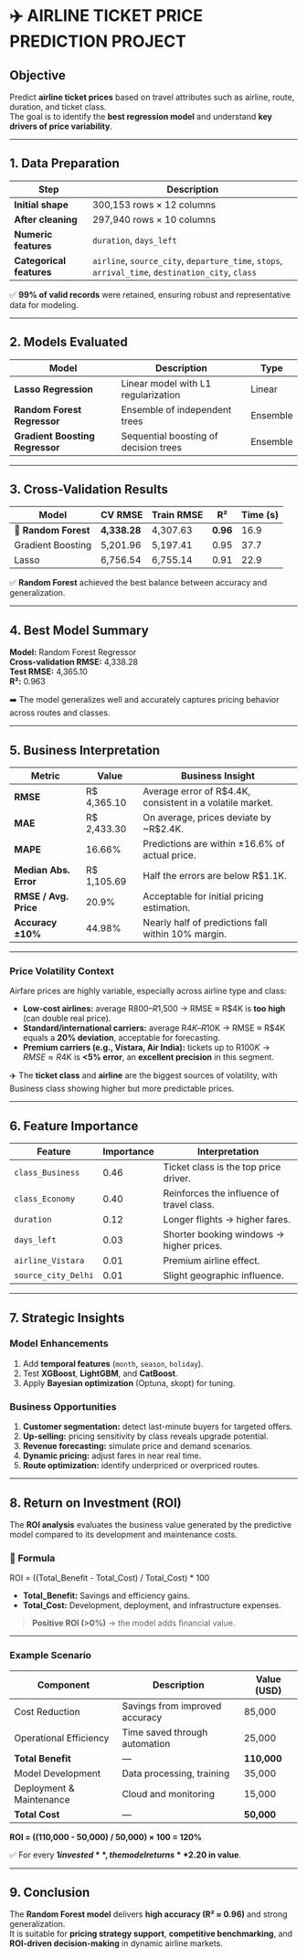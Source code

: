 # ✈️ AIRLINE TICKET PRICE PREDICTION PROJECT

##  Objective
Predict **airline ticket prices** based on travel attributes such as airline, route, duration, and ticket class.  
The goal is to identify the **best regression model** and understand **key drivers of price variability**.

---

##  1. Data Preparation
| Step | Description |
|------|--------------|
| **Initial shape** | 300,153 rows × 12 columns |
| **After cleaning** | 297,940 rows × 10 columns |
| **Numeric features** | `duration`, `days_left` |
| **Categorical features** | `airline`, `source_city`, `departure_time`, `stops`, `arrival_time`, `destination_city`, `class` |

✅ **99% of valid records** were retained, ensuring robust and representative data for modeling.

---

## 2. Models Evaluated
| Model | Description | Type |
|--------|-------------|------|
| **Lasso Regression** | Linear model with L1 regularization | Linear |
| **Random Forest Regressor** | Ensemble of independent trees | Ensemble |
| **Gradient Boosting Regressor** | Sequential boosting of decision trees | Ensemble |

---

##  3. Cross-Validation Results
| Model | CV RMSE | Train RMSE | R² | Time (s) |
|--------|----------|-------------|------|-----------|
| 🥇 **Random Forest** | **4,338.28** | 4,307.63 | **0.96** | 16.9 |
| Gradient Boosting | 5,201.96 | 5,197.41 | 0.95 | 37.7 |
| Lasso | 6,756.54 | 6,755.14 | 0.91 | 22.9 |

✅ **Random Forest** achieved the best balance between accuracy and generalization.

---

##  4. Best Model Summary
**Model:** Random Forest Regressor  
**Cross-validation RMSE:** 4,338.28  
**Test RMSE:** 4,365.10  
**R²:** 0.963  

➡️ The model generalizes well and accurately captures pricing behavior across routes and classes.

---

##  5. Business Interpretation

| Metric | Value | Business Insight |
|---------|--------|-----------------|
| **RMSE** | R$ 4,365.10 | Average error of R$4.4K, consistent in a volatile market. |
| **MAE** | R$ 2,433.30 | On average, prices deviate by ~R$2.4K. |
| **MAPE** | 16.66% | Predictions are within ±16.6% of actual price. |
| **Median Abs. Error** | R$ 1,105.69 | Half the errors are below R$1.1K. |
| **RMSE / Avg. Price** | 20.9% | Acceptable for initial pricing estimation. |
| **Accuracy ±10%** | 44.98% | Nearly half of predictions fall within 10% margin. |

---

###  Price Volatility Context
Airfare prices are highly variable, especially across airline type and class:

- **Low-cost airlines:** average R$800–R$1,500 → RMSE ≈ R$4K is **too high** (can double real price).  
- **Standard/international carriers:** average R$4K–R$10K → RMSE ≈ R$4K equals a **20% deviation**, acceptable for forecasting.  
- **Premium carriers (e.g., Vistara, Air India):** tickets up to R$100K → RMSE ≈ R$4K is **<5% error**, an **excellent precision** in this segment.

✈️ The **ticket class** and **airline** are the biggest sources of volatility, with Business class showing higher but more predictable prices.

---

##  6. Feature Importance
        
| Feature | Importance | Interpretation |
|----------|-------------|----------------|
| `class_Business` | 0.46 | Ticket class is the top price driver. |
| `class_Economy` | 0.40 | Reinforces the influence of travel class. |
| `duration` | 0.12 | Longer flights → higher fares. |
| `days_left` | 0.03 | Shorter booking windows → higher prices. |
| `airline_Vistara` | 0.01 | Premium airline effect. |
| `source_city_Delhi` | 0.01 | Slight geographic influence. |

---

##  7. Strategic Insights
###  Model Enhancements
1. Add **temporal features** (`month`, `season`, `holiday`).
2. Test **XGBoost**, **LightGBM**, and **CatBoost**.
3. Apply **Bayesian optimization** (Optuna, skopt) for tuning.

### Business Opportunities
1. **Customer segmentation:** detect last-minute buyers for targeted offers.  
2. **Up-selling:** pricing sensitivity by class reveals upgrade potential.  
3. **Revenue forecasting:** simulate price and demand scenarios.  
4. **Dynamic pricing:** adjust fares in near real time.  
5. **Route optimization:** identify underpriced or overpriced routes.

---

##  8. Return on Investment (ROI)

The **ROI analysis** evaluates the business value generated by the predictive model compared to its development and maintenance costs.

### 📘 Formula

ROI = ((Total_Benefit - Total_Cost) / Total_Cost) * 100

- **Total_Benefit:** Savings and efficiency gains.  
- **Total_Cost:** Development, deployment, and infrastructure expenses.  

> **Positive ROI (>0%)** → the model adds financial value.

---

###  Example Scenario
| Component | Description | Value (USD) |
|------------|--------------|--------------|
| Cost Reduction | Savings from improved accuracy | 85,000 |
| Operational Efficiency | Time saved through automation | 25,000 |
| **Total Benefit** | — | **110,000** |
| Model Development | Data processing, training | 35,000 |
| Deployment & Maintenance | Cloud and monitoring | 15,000 |
| **Total Cost** | — | **50,000** |

**ROI = ((110,000 - 50,000) / 50,000) × 100 = 120%**

✅ For every **$1 invested**, the model returns **$2.20 in value**.

---

##  9. Conclusion
The **Random Forest model** delivers **high accuracy (R² ≈ 0.96)** and strong generalization.  
It is suitable for **pricing strategy support**, **competitive benchmarking**, and **ROI-driven decision-making** in dynamic airline markets.
